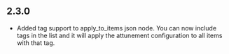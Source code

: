 ## 2.3.0
- Added tag support to apply_to_items json node. You can now include tags in the list and it will apply the attunement configuration to all items with that tag.